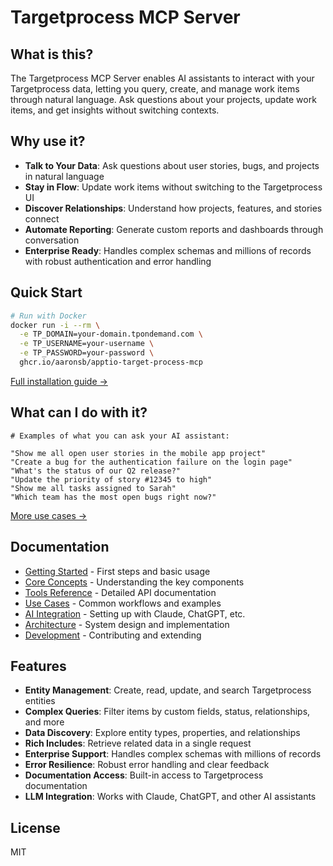 # Targetprocess MCP Server

## What is this?

The Targetprocess MCP Server enables AI assistants to interact with your Targetprocess data, letting you query, create, and manage work items through natural language. Ask questions about your projects, update work items, and get insights without switching contexts.

## Why use it?

- **Talk to Your Data**: Ask questions about user stories, bugs, and projects in natural language
- **Stay in Flow**: Update work items without switching to the Targetprocess UI
- **Discover Relationships**: Understand how projects, features, and stories connect
- **Automate Reporting**: Generate custom reports and dashboards through conversation
- **Enterprise Ready**: Handles complex schemas and millions of records with robust authentication and error handling

## Quick Start

```bash
# Run with Docker
docker run -i --rm \
  -e TP_DOMAIN=your-domain.tpondemand.com \
  -e TP_USERNAME=your-username \
  -e TP_PASSWORD=your-password \
  ghcr.io/aaronsb/apptio-target-process-mcp
```

[Full installation guide →](docs/integration/installation.md)

## What can I do with it?

```
# Examples of what you can ask your AI assistant:

"Show me all open user stories in the mobile app project"
"Create a bug for the authentication failure on the login page"
"What's the status of our Q2 release?"
"Update the priority of story #12345 to high"
"Show me all tasks assigned to Sarah"
"Which team has the most open bugs right now?"
```

[More use cases →](docs/use-cases/README.md)

## Documentation

- [Getting Started](docs/getting-started.md) - First steps and basic usage
- [Core Concepts](docs/core-concepts.md) - Understanding the key components
- [Tools Reference](docs/tools/README.md) - Detailed API documentation
- [Use Cases](docs/use-cases/README.md) - Common workflows and examples
- [AI Integration](docs/integration/README.md) - Setting up with Claude, ChatGPT, etc.
- [Architecture](docs/architecture/README.md) - System design and implementation
- [Development](docs/development/README.md) - Contributing and extending

## Features

- **Entity Management**: Create, read, update, and search Targetprocess entities
- **Complex Queries**: Filter items by custom fields, status, relationships, and more
- **Data Discovery**: Explore entity types, properties, and relationships
- **Rich Includes**: Retrieve related data in a single request
- **Enterprise Support**: Handles complex schemas with millions of records
- **Error Resilience**: Robust error handling and clear feedback
- **Documentation Access**: Built-in access to Targetprocess documentation
- **LLM Integration**: Works with Claude, ChatGPT, and other AI assistants

## License

MIT